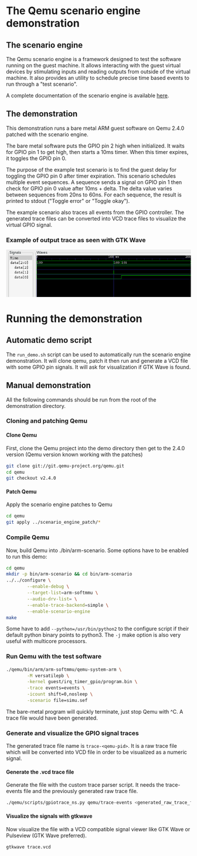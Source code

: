 The Qemu scenario engine demonstration
======================================

## The scenario engine
The Qemu scenario engine is a framework designed to test the software running
on the guest machine.  It allows interacting with the guest virtual devices by
stimulating inputs and reading outputs from outside of the virtual machine.
It also provides an utility to schedule precise time based events to run
through a "test scenario".

A complete documentation of the scenario engine is available
[here](doc/scenario_engine_how-to.pdf).

## The demonstration
This demonstration runs a bare metal ARM guest software on Qemu 2.4.0 patched
with the scenario engine.

The bare metal software puts the GPIO pin 2 high when initialized.
It waits for GPIO pin 1 to get high, then starts a 10ms timer. When this timer
expires, it toggles the GPIO pin 0.

The purpose of the example test scenario is to find the guest delay for
toggling the GPIO pin 0 after timer expiration.  This scenario schedules
multiple event sequences. A sequence sends a signal on GPIO pin 1 then check
for GPIO pin 0 value after 10ms + delta. The delta value varies between
sequences from 20ns to 60ns.  For each sequence, the result is printed to
stdout ("Toggle error" or "Toggle okay").

The example scenario also traces all events from the GPIO controller. The
generated trace files can be converted into VCD trace files to visualize the
virtual GPIO signal.

### Example of output trace as seen with GTK Wave
![trace_gtkwave](images/trace_gtkwave.png)

Running the demonstration
=========================

## Automatic demo script
The `run_demo.sh` script can be used to automatically run the scenario engine
demonstration. It will clone qemu, patch it then run and generate a VCD file
with some GPIO pin signals.
It will ask for visualization if GTK Wave is found.

## Manual demonstration
All the following commands should be run from the root of the demonstration
directory.

### Cloning and patching Qemu

#### Clone Qemu
First, clone the Qemu project into the demo directory then get to the 2.4.0
version (Qemu version known working with the patches)

```bash
git clone git://git.qemu-project.org/qemu.git
cd qemu
git checkout v2.4.0
```

#### Patch Qemu
Apply the scenario engine patches to Qemu

```bash
cd qemu
git apply ../scenario_engine_patch/*
```

### Compile Qemu
Now, build Qemu into ./bin/arm-scenario.
Some options have to be enabled to run this demo:

```bash
cd qemu
mkdir -p bin/arm-scenario && cd bin/arm-scenario
../../configure \
        --enable-debug \
        --target-list=arm-softmmu \
        --audio-drv-list= \
        --enable-trace-backend=simple \
        --enable-scenario-engine
make
```

Some have to add `--python=/usr/bin/python2` to the configure script if their
default python binary points to python3.
The `-j` make option is also very useful with multicore processors.

### Run Qemu with the test software
```bash
./qemu/bin/arm/arm-softmmu/qemu-system-arm \
        -M versatilepb \
        -kernel guest/irq_timer_gpio/program.bin \
        -trace events=events \
        -icount shift=0,nosleep \
        -scenario file=simu.sef
```

The bare-metal program will quickly terminate, just stop Qemu with ^C.
A trace file would have been generated.

### Generate and visualize the GPIO signal traces
The generated trace file name is `trace-<qemu-pid>`. It is a raw trace file
which will be converted into VCD file in order to be visualized as a numeric
signal.

#### Generate the .vcd trace file
Generate the file with the custom trace parser script. It needs the trace-events
file and the previously generated raw trace file.

```bash
./qemu/scripts/gpiotrace_ns.py qemu/trace-events <generated_raw_trace_file>
```

#### Visualize the signals with gtkwave
Now visualize the file with a VCD compatible signal viewer like GTK Wave or
Pulseview (GTK Wave preferred).

```bash
gtkwave trace.vcd
```
